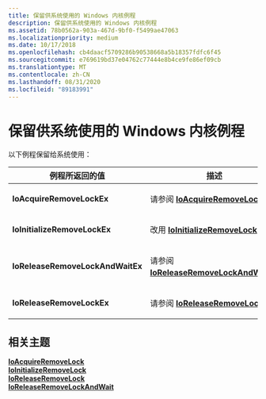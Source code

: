 ```yaml
---
title: 保留供系统使用的 Windows 内核例程
description: 保留供系统使用的 Windows 内核例程
ms.assetid: 78b0562a-903a-467d-9bf0-f5499ae47063
ms.localizationpriority: medium
ms.date: 10/17/2018
ms.openlocfilehash: cb4daacf5709286b90538668a5b18357fdfc6f45
ms.sourcegitcommit: e769619bd37e04762c77444e8b4ce9fe86ef09cb
ms.translationtype: MT
ms.contentlocale: zh-CN
ms.lasthandoff: 08/31/2020
ms.locfileid: "89183991"
---
```

# <a name="windows-kernel-routines-reserved-for-system-use"></a>保留供系统使用的 Windows 内核例程


以下例程保留给系统使用：

<table>
<colgroup>
<col width="50%" />
<col width="50%" />
</colgroup>
<thead>
<tr class="header">
<th>例程所返回的值</th>
<th>描述</th>
</tr>
</thead>
<tbody>
<tr class="odd">
<td><strong>IoAcquireRemoveLockEx</strong></td>
<td><p>请参阅 <a href="https://docs.microsoft.com/windows-hardware/drivers/ddi/wdm/nf-wdm-ioacquireremovelock" data-raw-source="[&lt;strong&gt;IoAcquireRemoveLock&lt;/strong&gt;](/windows-hardware/drivers/ddi/wdm/nf-wdm-ioacquireremovelock)"><strong>IoAcquireRemoveLock</strong></a>。</p></td>
</tr>
<tr class="even">
<td><strong>IoInitializeRemoveLockEx</strong></td>
<td><p>改用 <a href="https://docs.microsoft.com/windows-hardware/drivers/ddi/wdm/nf-wdm-ioinitializeremovelock" data-raw-source="[&lt;strong&gt;IoInitializeRemoveLock&lt;/strong&gt;](/windows-hardware/drivers/ddi/wdm/nf-wdm-ioinitializeremovelock)"><strong>IoInitializeRemoveLock</strong></a> 。</p></td>
</tr>
<tr class="odd">
<td><strong>IoReleaseRemoveLockAndWaitEx</strong></td>
<td><p>请参阅 <a href="https://docs.microsoft.com/windows-hardware/drivers/ddi/wdm/nf-wdm-ioreleaseremovelockandwait" data-raw-source="[&lt;strong&gt;IoReleaseRemoveLockAndWait&lt;/strong&gt;](/windows-hardware/drivers/ddi/wdm/nf-wdm-ioreleaseremovelockandwait)"><strong>IoReleaseRemoveLockAndWait</strong></a>。</p></td>
</tr>
<tr class="even">
<td><strong>IoReleaseRemoveLockEx</strong></td>
<td><p>请参阅 <a href="https://docs.microsoft.com/windows-hardware/drivers/ddi/wdm/nf-wdm-ioreleaseremovelock" data-raw-source="[&lt;strong&gt;IoReleaseRemoveLock&lt;/strong&gt;](/windows-hardware/drivers/ddi/wdm/nf-wdm-ioreleaseremovelock)"><strong>IoReleaseRemoveLock</strong></a>。</p></td>
</tr>
</tbody>
</table>

 

## <a name="related-topics"></a>相关主题
[**IoAcquireRemoveLock**](/windows-hardware/drivers/ddi/wdm/nf-wdm-ioacquireremovelock)  
[**IoInitializeRemoveLock**](/windows-hardware/drivers/ddi/wdm/nf-wdm-ioinitializeremovelock)  
[**IoReleaseRemoveLock**](/windows-hardware/drivers/ddi/wdm/nf-wdm-ioreleaseremovelock)  
[**IoReleaseRemoveLockAndWait**](/windows-hardware/drivers/ddi/wdm/nf-wdm-ioreleaseremovelockandwait)